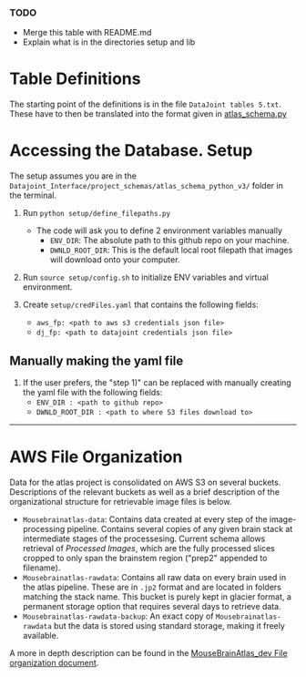 ### TODO
* Merge this table with README.md
* Explain what is in the directories setup and lib

# Table Definitions

The starting point of the definitions is in the file `DataJoint tables 5.txt`. These have to then be translated into the format given in [atlas_schema.py](atlas_schema.py)

# Accessing the Database. Setup
The setup assumes you are in the `Datajoint_Interface/project_schemas/atlas_schema_python_v3/` folder in the terminal.

1) Run `python setup/define_filepaths.py`
    - The code will ask you to define 2 environment variables manually
      - `ENV_DIR`: The absolute path to this github repo on your machine.
      - `DWNLD_ROOT_DIR`: This is the default local root filepath that images will download onto your computer.

2) Run `source setup/config.sh` to initialize ENV variables and virtual environment.

3) Create `setup/credFiles.yaml` that contains the following fields:
    - `aws_fp: <path to aws s3 credentials json file>`
    - `dj_fp: <path to datajoint credentials json file>`


## Manually making the yaml file

1) If the user prefers, the "step 1)" can be replaced with manually creating the yaml file with the following fields:
    - `ENV_DIR : <path to github repo>`
    - `DWNLD_ROOT_DIR : <path to where S3 files download to>`
    
---

# AWS File Organization
Data for the atlas project is consolidated on AWS S3 on several buckets. Descriptions of the relevant buckets as well as a brief description of the organizational structure for retrievable image files is below.

- `Mousebrainatlas-data`: Contains data created at every step of the image-processing pipeline. Contains several copies of any given brain stack at intermediate stages of the processesing. Current schema allows retrieval of _Processed Images_, which are the fully processed slices cropped to only span the brainstem region ("prep2" appended to filename).
- `Mousebrainatlas-rawdata`: Contains all raw data on every brain used in the atlas pipeline. These are in `.jp2` format and are located in folders matching the stack name. This bucket is purely kept in glacier format, a permanent storage option that requires several days to retrieve data.
- `Mousebrainatlas-rawdata-backup`: An exact copy of `Mousebrainatlas-rawdata` but the data is stored using standard storage, making it freely available.

A more in depth description can be found in the [MouseBrainAtlas_dev File organization document](https://github.com/ActiveBrainAtlas/MouseBrainAtlas_dev/blob/master/doc/server_info/S3_file_organization.md).
